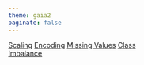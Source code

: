```yaml
---
theme: gaia2
paginate: false
---
```


<div class="dashboard-tiles">
  <a class="tile-link" href="aiml/minor/scaling/index.html">Scaling</a>
  <a class="tile-link" href="aiml/minor/encoding/index.html">Encoding</a>
  <a class="tile-link" href="aiml/minor/mv/index.html">Missing Values</a>
  <a class="tile-link" href="aiml/minor/imb.html">Class<br>Imbalance</a>
</div>

